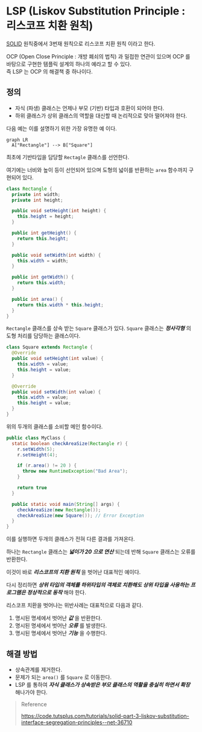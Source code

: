 # LSP (Liskov Substitution Principle : 리스코프 치환 원칙)

[SOLID](/book/03.-back-end/01.-java/01.-general/solid/) 원칙중에서 3번재 원칙으로 리스코프 치환 원칙 이라고 한다.

OCP (Open Close Principle : 개방 폐쇠의 법칙) 과 밀접한 연관이 있으며 OCP 를 바탕으로 구현한 템플릭 설계의 하나의 예라고 할 수 있다.  
즉 LSP 는 OCP 의 해결책 중 하나이다.

## 정의

* 자식 (파생) 클래스는 언제나 부모 (기반) 타입과 호환이 되어야 한다.
* 하위 클래스가 상위 클래스의 역할을 대신할 때 논리적으로 맞아 떨어져야 한다.

다음 예는 이를 설명하기 위한 가장 유명한 예 이다.

```mermaid
graph LR
  A["Rectangle"] --> B["Square"]
```

최초에 기반타입을 담당할 `Rectagle` 클래스를 선언한다.

여기에는 너비와 높이 등이 선언되어 있으며 도형의 넓이를 반환하는 `area` 함수까지 구현되어 있다.

```java
class Rectangle {
  private int width;
  private int height;

  public void setHeight(int height) {
    this.height = height;
  }

  public int getHeight() {
    return this.height;
  }

  public void setWidth(int width) {
    this.width = width;
  }

  public int getWidth() {
    return this.width;
  }

  public int area() {
    return this.width * this.height;
  }
}
```

`Rectangle` 클래스를 상속 받는 `Square` 클래스가 있다.
`Square` 클래스는 _**정사각형**_ 의 도형 처리를 담당하는 클래스이다.

```java
class Square extends Rectangle {
  @Override
  public void setHeight(int value) {
    this.width = value;
    this.height = value;
  }

  @Override
  public void setWidth(int value) {
    this.width = value;
    this.height = value;
  }
}
```

위의 두개의 클래스를 소비할 메인 함수이다.

```java
public class MyClass {
  static boolean checkAreaSize(Rectangle r) {
    r.setWidth(5);
    r.setHeight(4);

    if (r.area() != 20 ) {
      throw new RuntimeException("Bad Area");
    }

    return true
  }

  public static void main(String[] args) {
    checkAreaSize(new Rectangle());
    checkAreaSize(new Square()); // Error Exception
  }
}
```

이를 실행하면 두개의 클래스가 전혀 다른 결과를 가져온다.

하나는 `Rectangle` 클래스는 _**넓이가 20 으로 연산**_ 되는데 반해 `Square` 클래스는 오류를 반환한다.

이것이 바로 _**리스코프의 치환 원칙**_ 을 벗어난 대표적인 예이다.

다시 정리하면 _**상위 타입의 객체를 하위타입의 객체로 치환해도 상위 타입을 사용하는 프로그램은 정상적으로 동작**_ 해야 한다.

리스코프 치환을 벗어나는 위반사례는 대표적으로 다음과 같다.

1. 명시된 명세에서 벗어난 _**값**_ 을 반환한다.
2. 명시된 명세에서 벗어난 _**오류**_ 를 발생한다.
3. 명시된 명세에서 벗어난 _**기능**_ 을 수행한다.

## 해결 방법

* 상속관계를 제거한다.
* 문제가 되는 `area()` 를 `Square` 로 이동한다.
* LSP 를 통하여 _**자식 클래스가 상속받은 부모 클래스의 역활을 충실히 하면서 확장**_ 해나가야 한다.

> Reference
>
> https://code.tutsplus.com/tutorials/solid-part-3-liskov-substitution-interface-segregation-principles--net-36710